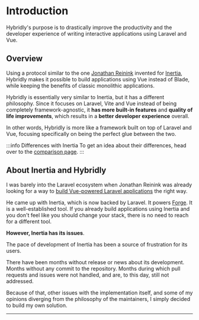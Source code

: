 # Introduction

<div class="preface">
Hybridly's purpose is to drastically improve the productivity and the developer experience of writing interactive applications using Laravel and Vue.
</div>

## Overview

Using a protocol similar to the one [Jonathan Reinink](https://reinink.ca) invented for [Inertia](https://inertiajs.com), Hybridly makes it possible to build applications using Vue instead of Blade, while keeping the benefits of classic monolithic applications.

Hybridly is essentially very similar to Inertia, but it has a different philosophy. Since it focuses on Laravel, Vite and Vue instead of being completely framework-agnostic, it **has more built-in features** and **quality of life improvements**, which results in a **better developer experience** overall.

In other words, Hybridly is more like a framework built on top of Laravel and Vue, focusing specifically on being the perfect glue between the two.

:::info Differences with Inertia
To get an idea about their differences, head over to the [comparison page](../guide/comparison-with-inertia.md).
:::

## About Inertia and Hybridly

I was barely into the Laravel ecosystem when Jonathan Reinink was already looking for a way to [build Vue-powered Laravel applications](https://reinink.ca/articles/server-side-apps-with-client-side-rendering) the right way.

He came up with Inertia, which is now backed by Laravel. It powers [Forge](https://forge.laravel.com). It is a well-established tool. If you already build applications using Inertia and you don't feel like you should change your stack, there is no need to reach for a different tool.

**However, Inertia has its issues**.

The pace of development of Inertia has been a source of frustration for its users. 

There have been months without release or news about its development. Months without any commit to the repository. Months during which pull requests and issues were not handled, and are, to this day, still not addressed.

Because of that, other issues with the implementation itself, and some of my opinions diverging from the philosophy of the maintainers, I simply decided to build my own solution.

---

<!--@include: @/../README.md{10,32}-->
